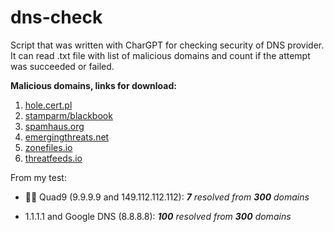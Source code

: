# dns-check

Script that was written with CharGPT for checking security of DNS provider. 
It can read .txt file with list of malicious domains and count if the attempt was succeeded or failed.


**Malicious domains, links for download:**

1. [hole.cert.pl](https://hole.cert.pl/domains/domains.txt)
2. [stamparm/blackbook](https://raw.githubusercontent.com/stamparm/blackbook/master/blackbook.txt)
3. [spamhaus.org](https://www.spamhaus.org/drop/drop.lasso)
4. [emergingthreats.net](https://rules.emergingthreats.net/blockrules/compromised-ips.txt)
5. [zonefiles.io](https://zonefiles.io/compromised-domain-list/)
6. [threatfeeds.io](https://threatfeeds.io/?feed=Malware%20Domains%20List)

From my test: 

- 🤘🎉 Quad9 (9.9.9.9 and 149.112.112.112): ***7** resolved from **300** domains*

- 1.1.1.1 and Google DNS (8.8.8.8): ***100** resolved from **300** domains*